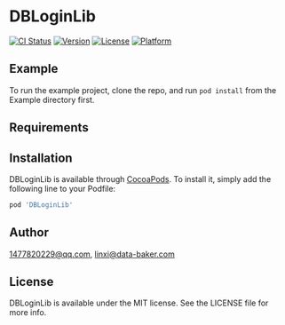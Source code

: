 # DBLoginLib

[![CI Status](https://img.shields.io/travis/1477820229@qq.com/DBLoginLib.svg?style=flat)](https://travis-ci.org/1477820229@qq.com/DBLoginLib)
[![Version](https://img.shields.io/cocoapods/v/DBLoginLib.svg?style=flat)](https://cocoapods.org/pods/DBLoginLib)
[![License](https://img.shields.io/cocoapods/l/DBLoginLib.svg?style=flat)](https://cocoapods.org/pods/DBLoginLib)
[![Platform](https://img.shields.io/cocoapods/p/DBLoginLib.svg?style=flat)](https://cocoapods.org/pods/DBLoginLib)

## Example

To run the example project, clone the repo, and run `pod install` from the Example directory first.

## Requirements

## Installation

DBLoginLib is available through [CocoaPods](https://cocoapods.org). To install
it, simply add the following line to your Podfile:

```ruby
pod 'DBLoginLib'
```

## Author

1477820229@qq.com, linxi@data-baker.com

## License

DBLoginLib is available under the MIT license. See the LICENSE file for more info.
